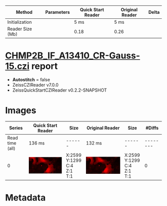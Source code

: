 |  Method            | Parameters       | Quick Start Reader | Original Reader | Delta  |
| -------------------|------------------|--------------------|-----------------|------- |
| Initialization     |                  |5 ms|5 ms|        |
| Reader Size (Mb)     |                  |0.18|0.26|        |
# [CHMP2B_IF_A13410_CR-Gauss-15.czi](https://zenodo.org/record/8139356/files/CHMP2B_IF_A13410_CR-Gauss-15.czi) report
 - **Autostitch** = false
 - ZeissCZIReader v7.0.0
 - ZeissQuickStartCZIReader v0.2.2-SNAPSHOT

# Images 

| Series            | Quick Start Reader | Size | Original Reader | Size | #Diffs |
|-------------------|--------------------|------|-----------------|------|--------|
| Read time (all)   |136 ms|------|132 ms|------|--------|
|0|![CHMP2B_IF_A13410_CR-Gauss-15.quick_true.flat_true.stitch_false.series_0.jpg](CHMP2B_IF_A13410_CR-Gauss-15/CHMP2B_IF_A13410_CR-Gauss-15.quick_true.flat_true.stitch_false.series_0.jpg)|X:2599<br>Y:1299<br>C:4<br>Z:1<br>T:1|![CHMP2B_IF_A13410_CR-Gauss-15.quick_false.flat_true.stitch_false.series_0.jpg](CHMP2B_IF_A13410_CR-Gauss-15/CHMP2B_IF_A13410_CR-Gauss-15.quick_false.flat_true.stitch_false.series_0.jpg)|X:2599<br>Y:1299<br>C:4<br>Z:1<br>T:1|0|

# Metadata

